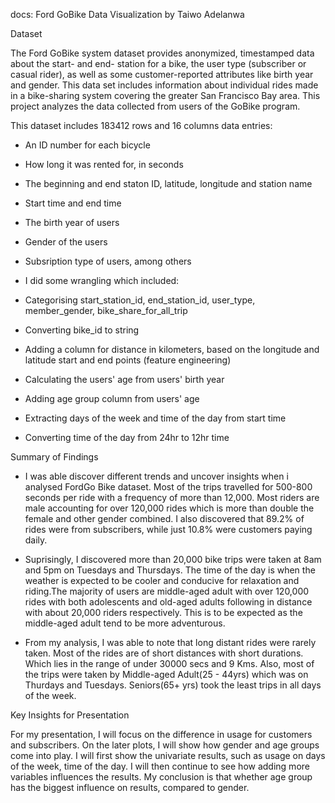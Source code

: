 docs: Ford GoBike Data Visualization
      by Taiwo Adelanwa


Dataset

The Ford GoBike system dataset provides anonymized, timestamped data about the start- and end- station for a bike, the user type (subscriber or casual rider), as well as some customer-reported attributes like birth year and gender. This data set includes information about individual rides made in a bike-sharing system covering the greater San Francisco Bay area. This project analyzes the data collected from users of the GoBike program.

This dataset includes 183412 rows and 16 columns data entries:

- An ID number for each bicycle
- How long it was rented for, in seconds
- The beginning and end staton ID, latitude, longitude and station name
- Start time and end time
-  The birth year of users
- Gender of the users
- Subsription type of users, among others
- I did some wrangling which included:

- Categorising start_station_id, end_station_id, user_type, member_gender, bike_share_for_all_trip
- Converting bike_id to string
- Adding a column for distance in kilometers, based on the longitude and latitude start and end points (feature engineering)
- Calculating the users' age from users' birth year
- Adding age group column from users' age
- Extracting days of the week and time of the day from start time
- Converting time of the day from 24hr to 12hr time

Summary of Findings

- I was able discover different trends and uncover insights when i analysed FordGo Bike dataset. Most of the trips travelled for 500-800 seconds per ride with a frequency of more than 12,000. Most riders are male accounting for over 120,000 rides which is more than double the female and other gender combined. I also discovered that 89.2% of rides were from subscribers, while just 10.8% were customers paying daily.

- Suprisingly, I discovered more than 20,000 bike trips were taken at 8am and 5pm on Tuesdays and Thursdays. The time of the day is when the weather is expected to be cooler and conducive for relaxation and riding.The majority of users are middle-aged adult with over 120,000 rides with both adolescents and old-aged adults following in distance with about 20,000 riders respectively. This is to be expected as the middle-aged adult tend to be more adventurous.

- From my analysis, I was able to note that long distant rides were rarely taken. Most of the rides are of short distances with short durations. Which lies in the range of under 30000 secs and 9 Kms. Also, most of the trips were taken by Middle-aged Adult(25 - 44yrs) which was on Thurdays and Tuesdays. Seniors(65+ yrs) took the least trips in all days of the week.

Key Insights for Presentation

For my presentation, I will focus on the difference in usage for customers and subscribers. On the later plots, I will show how gender and age groups come into play. I will first show the univariate results, such as usage on days of the week, time of the day. I will then continue to see how adding more variables influences the results. My conclusion is that whether age group has the biggest influence on results, compared to gender.


